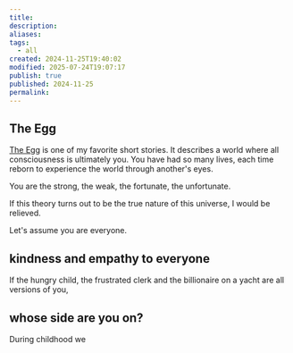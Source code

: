 ```yaml
---
title: 
description: 
aliases: 
tags:
  - all
created: 2024-11-25T19:40:02
modified: 2025-07-24T19:07:17
publish: true
published: 2024-11-25
permalink: 
---
```


## The Egg

[The Egg](https://galactanet.com/oneoff/theegg.html) is one of my favorite short stories. It describes a world where all consciousness is ultimately you. You have had so many lives, each time reborn to experience the world through another's eyes.

You are the strong, the weak, the fortunate, the unfortunate.

If this theory turns out to be the true nature of this universe, I would be relieved.

Let's assume you are everyone.

## kindness and empathy to everyone

If the hungry child, the frustrated clerk and the billionaire on a yacht are all versions of you, 


## whose side are you on?

During childhood we 


[^1]: https://www.ted.com/talks/ted_ed_what_if_you_experienced_every_human_life_in_history?subtitle=en
